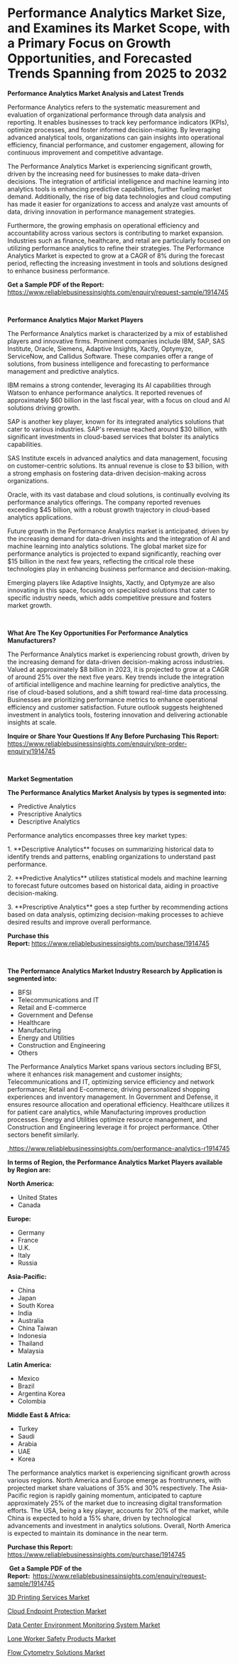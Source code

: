 <p><h1>Performance Analytics Market Size, and Examines its Market Scope, with a Primary Focus on Growth Opportunities, and Forecasted Trends Spanning from 2025 to 2032</h1></p><p><strong>Performance Analytics Market Analysis and Latest Trends</strong></p>
<p><p>Performance Analytics refers to the systematic measurement and evaluation of organizational performance through data analysis and reporting. It enables businesses to track key performance indicators (KPIs), optimize processes, and foster informed decision-making. By leveraging advanced analytical tools, organizations can gain insights into operational efficiency, financial performance, and customer engagement, allowing for continuous improvement and competitive advantage.</p><p>The Performance Analytics Market is experiencing significant growth, driven by the increasing need for businesses to make data-driven decisions. The integration of artificial intelligence and machine learning into analytics tools is enhancing predictive capabilities, further fueling market demand. Additionally, the rise of big data technologies and cloud computing has made it easier for organizations to access and analyze vast amounts of data, driving innovation in performance management strategies.</p><p>Furthermore, the growing emphasis on operational efficiency and accountability across various sectors is contributing to market expansion. Industries such as finance, healthcare, and retail are particularly focused on utilizing performance analytics to refine their strategies. The Performance Analytics Market is expected to grow at a CAGR of 8% during the forecast period, reflecting the increasing investment in tools and solutions designed to enhance business performance.</p></p>
<p><strong>Get a Sample PDF of the Report:&nbsp;</strong> <a href="https://www.reliablebusinessinsights.com/enquiry/request-sample/1914745?utm_campaign=100&utm_medium=2&utm_source=Github&utm_content=ia&utm_term=10032025&utm_id=performance-analytics">https://www.reliablebusinessinsights.com/enquiry/request-sample/1914745</a></p>
<p>&nbsp;</p>
<p><strong>Performance Analytics Major Market Players</strong></p>
<p><p>The Performance Analytics market is characterized by a mix of established players and innovative firms. Prominent companies include IBM, SAP, SAS Institute, Oracle, Siemens, Adaptive Insights, Xactly, Optymyze, ServiceNow, and Callidus Software. These companies offer a range of solutions, from business intelligence and forecasting to performance management and predictive analytics.</p><p>IBM remains a strong contender, leveraging its AI capabilities through Watson to enhance performance analytics. It reported revenues of approximately $60 billion in the last fiscal year, with a focus on cloud and AI solutions driving growth.</p><p>SAP is another key player, known for its integrated analytics solutions that cater to various industries. SAP's revenue reached around $30 billion, with significant investments in cloud-based services that bolster its analytics capabilities. </p><p>SAS Institute excels in advanced analytics and data management, focusing on customer-centric solutions. Its annual revenue is close to $3 billion, with a strong emphasis on fostering data-driven decision-making across organizations.</p><p>Oracle, with its vast database and cloud solutions, is continually evolving its performance analytics offerings. The company reported revenues exceeding $45 billion, with a robust growth trajectory in cloud-based analytics applications.</p><p>Future growth in the Performance Analytics market is anticipated, driven by the increasing demand for data-driven insights and the integration of AI and machine learning into analytics solutions. The global market size for performance analytics is projected to expand significantly, reaching over $15 billion in the next few years, reflecting the critical role these technologies play in enhancing business performance and decision-making.</p><p>Emerging players like Adaptive Insights, Xactly, and Optymyze are also innovating in this space, focusing on specialized solutions that cater to specific industry needs, which adds competitive pressure and fosters market growth.</p></p>
<p>&nbsp;</p>
<p><strong>What Are The Key Opportunities For Performance Analytics Manufacturers?</strong></p>
<p><p>The Performance Analytics market is experiencing robust growth, driven by the increasing demand for data-driven decision-making across industries. Valued at approximately $8 billion in 2023, it is projected to grow at a CAGR of around 25% over the next five years. Key trends include the integration of artificial intelligence and machine learning for predictive analytics, the rise of cloud-based solutions, and a shift toward real-time data processing. Businesses are prioritizing performance metrics to enhance operational efficiency and customer satisfaction. Future outlook suggests heightened investment in analytics tools, fostering innovation and delivering actionable insights at scale.</p></p>
<p><strong>Inquire or Share Your Questions If Any Before Purchasing This Report:</strong> <a href="https://www.reliablebusinessinsights.com/enquiry/pre-order-enquiry/1914745?utm_campaign=100&utm_medium=2&utm_source=Github&utm_content=ia&utm_term=10032025&utm_id=performance-analytics">https://www.reliablebusinessinsights.com/enquiry/pre-order-enquiry/1914745</a></p>
<p>&nbsp;</p>
<p><strong>Market Segmentation</strong></p>
<p><strong>The Performance Analytics Market Analysis by types is segmented into:</strong></p>
<p><ul><li>Predictive Analytics</li><li>Prescriptive Analytics</li><li>Descriptive Analytics</li></ul></p>
<p><p>Performance analytics encompasses three key market types: </p><p>1. **Descriptive Analytics** focuses on summarizing historical data to identify trends and patterns, enabling organizations to understand past performance. </p><p>2. **Predictive Analytics** utilizes statistical models and machine learning to forecast future outcomes based on historical data, aiding in proactive decision-making. </p><p>3. **Prescriptive Analytics** goes a step further by recommending actions based on data analysis, optimizing decision-making processes to achieve desired results and improve overall performance.</p></p>
<p><strong>Purchase this Report:&nbsp;</strong><a href="https://www.reliablebusinessinsights.com/purchase/1914745?utm_campaign=100&utm_medium=2&utm_source=Github&utm_content=ia&utm_term=10032025&utm_id=performance-analytics">https://www.reliablebusinessinsights.com/purchase/1914745</a></p>
<p>&nbsp;</p>
<p><strong>The Performance Analytics Market Industry Research by Application is segmented into:</strong></p>
<p><ul><li>BFSI</li><li>Telecommunications and IT</li><li>Retail and E-commerce</li><li>Government and Defense</li><li>Healthcare</li><li>Manufacturing</li><li>Energy and Utilities</li><li>Construction and Engineering</li><li>Others</li></ul></p>
<p><p>The Performance Analytics Market spans various sectors including BFSI, where it enhances risk management and customer insights; Telecommunications and IT, optimizing service efficiency and network performance; Retail and E-commerce, driving personalized shopping experiences and inventory management. In Government and Defense, it ensures resource allocation and operational efficiency. Healthcare utilizes it for patient care analytics, while Manufacturing improves production processes. Energy and Utilities optimize resource management, and Construction and Engineering leverage it for project performance. Other sectors benefit similarly.</p></p>
<p><a href="https://www.reliablebusinessinsights.com/performance-analytics-r1914745?utm_campaign=100&utm_medium=2&utm_source=Github&utm_content=ia&utm_term=10032025&utm_id=performance-analytics">&nbsp;https://www.reliablebusinessinsights.com/performance-analytics-r1914745</a></p>
<p><strong>In terms of Region, the Performance Analytics Market Players available by Region are:</strong></p>
<p>
    <p> <strong> North America: </strong>
        <ul>
            <li>United States</li>
            <li>Canada</li>
        </ul>
        </p> 
    <p> <strong> Europe: </strong>
        <ul>
            <li>Germany</li>
            <li>France</li>
            <li>U.K.</li>
            <li>Italy</li>
            <li>Russia</li>
        </ul>
        </p> 
    <p> <strong> Asia-Pacific: </strong>
        <ul>
            <li>China</li>
            <li>Japan</li>
            <li>South Korea</li>
            <li>India</li>
            <li>Australia</li>
            <li>China Taiwan</li>
            <li>Indonesia</li>
            <li>Thailand</li>
            <li>Malaysia</li>
        </ul>
        </p> 
    <p> <strong> Latin America: </strong>
        <ul>
            <li>Mexico</li>
            <li>Brazil</li>
            <li>Argentina Korea</li>
            <li>Colombia</li>
        </ul>
        </p> 
    <p> <strong> Middle East & Africa: </strong>
        <ul>
            <li>Turkey</li>
            <li>Saudi</li>
            <li>Arabia</li>
            <li>UAE</li>
            <li>Korea</li>
        </ul>
    </p>
    </p>
<p><p>The performance analytics market is experiencing significant growth across various regions. North America and Europe emerge as frontrunners, with projected market share valuations of 35% and 30% respectively. The Asia-Pacific region is rapidly gaining momentum, anticipated to capture approximately 25% of the market due to increasing digital transformation efforts. The USA, being a key player, accounts for 20% of the market, while China is expected to hold a 15% share, driven by technological advancements and investment in analytics solutions. Overall, North America is expected to maintain its dominance in the near term.</p></p>
<p><strong>Purchase this Report: </strong><a href="https://www.reliablebusinessinsights.com/purchase/1914745?utm_campaign=100&utm_medium=2&utm_source=Github&utm_content=ia&utm_term=10032025&utm_id=performance-analytics">https://www.reliablebusinessinsights.com/purchase/1914745</a></p>
<p>&nbsp;<strong>Get a Sample PDF of the Report:&nbsp;&nbsp;</strong><a href="https://www.reliablebusinessinsights.com/enquiry/request-sample/1914745?utm_campaign=100&utm_medium=2&utm_source=Github&utm_content=ia&utm_term=10032025&utm_id=performance-analytics">https://www.reliablebusinessinsights.com/enquiry/request-sample/1914745</a></p>
<p><strong></strong></p>
<p><p><a href="https://github.com/sutrejaron/Market-Research-Report-List-1/blob/main/3d-printing-services-market.md?utm_campaign=100&utm_medium=2&utm_source=Github&utm_content=ia&utm_term=10032025&utm_id=performance-analytics">3D Printing Services Market</a></p><p><a href="https://github.com/baatetoshda/Market-Research-Report-List-1/blob/main/cloud-endpoint-protection-market.md?utm_campaign=100&utm_medium=2&utm_source=Github&utm_content=ia&utm_term=10032025&utm_id=performance-analytics">Cloud Endpoint Protection Market</a></p><p><a href="https://github.com/naingbiner7i/Market-Research-Report-List-1/blob/main/data-center-environment-monitoring-system-market.md?utm_campaign=100&utm_medium=2&utm_source=Github&utm_content=ia&utm_term=10032025&utm_id=performance-analytics">Data Center Environment Monitoring System Market</a></p><p><a href="https://github.com/tabormahay2f/Market-Research-Report-List-1/blob/main/lone-worker-safety-products-market.md?utm_campaign=100&utm_medium=2&utm_source=Github&utm_content=ia&utm_term=10032025&utm_id=performance-analytics">Lone Worker Safety Products Market</a></p><p><a href="https://github.com/siwerhommer97/Market-Research-Report-List-1/blob/main/flow-cytometry-solutions-market.md?utm_campaign=100&utm_medium=2&utm_source=Github&utm_content=ia&utm_term=10032025&utm_id=performance-analytics">Flow Cytometry Solutions Market</a></p></p>